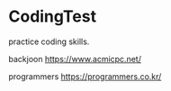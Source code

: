 # CodingTest

practice coding skills.

backjoon
https://www.acmicpc.net/

programmers
https://programmers.co.kr/
